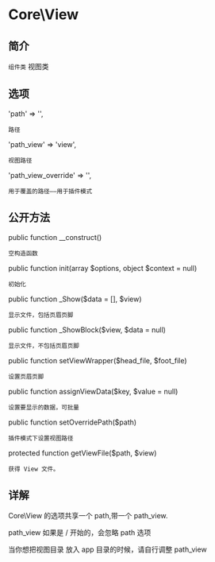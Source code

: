 # Core\View

## 简介
`组件类` 视图类
## 选项
'path' => '',

    路径
'path_view' => 'view',

    视图路径
'path_view_override' => '',

    用于覆盖的路径——用于插件模式
## 公开方法

public function __construct()

    空构造函数
public function init(array $options, object $context = null)

    初始化
public function _Show($data = [], $view)

    显示文件，包括页眉页脚
public function _ShowBlock($view, $data = null)

    显示文件，不包括页眉页脚
public function setViewWrapper($head_file, $foot_file)

    设置页眉页脚
public function assignViewData($key, $value = null)

    设置要显示的数据，可批量
public function setOverridePath($path)

    插件模式下设置视图路径
protected function getViewFile($path, $view)

    获得 View 文件。

## 详解

Core\View 的选项共享一个 path,带一个 path_view.

path_view 如果是 / 开始的，会忽略 path 选项

当你想把视图目录 放入 app 目录的时候，请自行调整 path_view